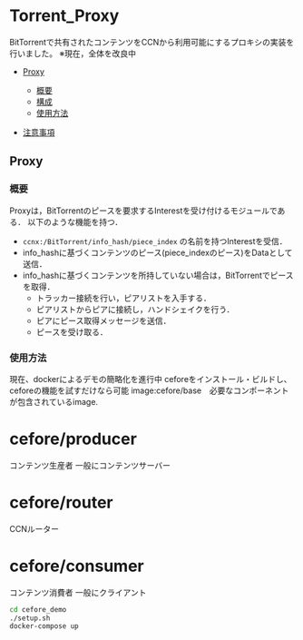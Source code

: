 # Torrent_Proxy
BitTorrentで共有されたコンテンツをCCNから利用可能にするプロキシの実装を行いました。
※現在，全体を改良中

- [Proxy](#Proxy)
    - [概要](#概要)
    - [構成](#構成)
    - [使用方法](#使用方法)

- [注意事項](#注意事項)

<a id="Proxy"></a>
## Proxy

### 概要
Proxyは，BitTorrentのピースを要求するInterestを受け付けるモジュールである．
以下のような機能を持つ．

* `ccnx:/BitTorrent/info_hash/piece_index` の名前を持つInterestを受信．
* info_hashに基づくコンテンツのピース(piece_indexのピース)をDataとして送信．
* info_hashに基づくコンテンツを所持していない場合は，BitTorrentでピースを取得．
  * トラッカー接続を行い，ピアリストを入手する．
  * ピアリストからピアに接続し，ハンドシェイクを行う．
  * ピアにピース取得メッセージを送信．
  * ピースを受け取る．

### 使用方法
現在、dockerによるデモの簡略化を進行中
ceforeをインストール・ビルドし、ceforeの機能を試すだけなら可能
image:cefore/base　必要なコンポーネントが包含されているimage.

# cefore/producer
コンテンツ生産者
一般にコンテンツサーバー
# cefore/router
CCNルーター
# cefore/consumer
コンテンツ消費者
一般にクライアント
```bash
cd cefore_demo
./setup.sh
docker-compose up
```

